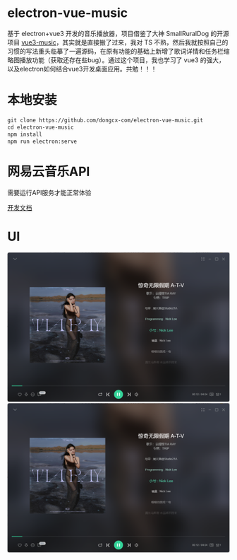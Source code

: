 # electron-vue-music
基于 electron+vue3 开发的音乐播放器，项目借鉴了大神 SmallRuralDog 的开源项目 [vue3-music](https://github.com/SmallRuralDog/vue3-music  "vue3-music")，其实就是直接搬了过来，我对 TS 不熟，然后我就按照自己的习惯的写法重头临摹了一遍源码，在原有功能的基础上新增了歌词详情和任务栏缩略图播放功能（获取还存在些bug）。通过这个项目，我也学习了 vue3 的强大，以及electron如何结合vue3开发桌面应用。共勉！！！

# 本地安装
```
git clone https://github.com/dongcx-com/electron-vue-music.git
cd electron-vue-music
npm install
npm run electron:serve
```
# 网易云音乐API
需要运行API服务才能正常体验  

[开发文档](https://binaryify.github.io/NeteaseCloudMusicApi/#/)

# UI
![歌词详情](https://github.com/dongcx-com/electron-vue-music/blob/main/extraUI/lyric_detail.png)  
![缩略图](https://github.com/dongcx-com/electron-vue-music/blob/main/extraUI/lyric_detail.png)


